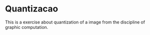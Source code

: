 # Quantizacao

This is a exercise about quantization of a image from the discipline of graphic computation.

